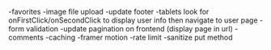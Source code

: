 -favorites
-image file upload
-update footer
-tablets look for onFirstClick/onSecondClick to display user info then navigate to user page
-form validation
-update pagination on frontend (display page in url)
-comments
-caching
-framer motion
-rate limit
-sanitize put method
